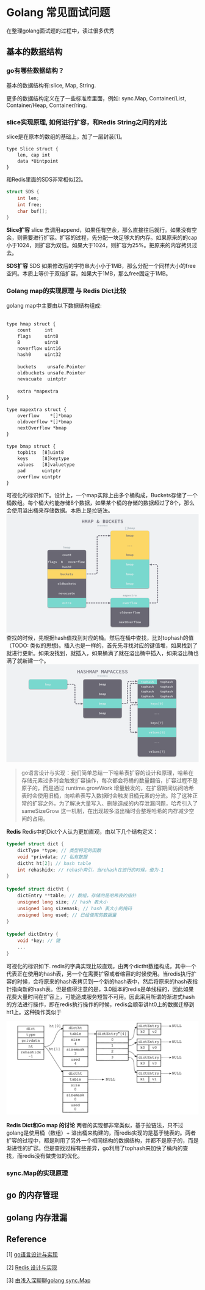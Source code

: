 # Golang 常见面试问题

在整理golang面试题的过程中，读过很多优秀

## 基本的数据结构

### go有哪些数据结构？

基本的数据结构有:slice, Map, String.

更多的数据结构定义在了一些标准库里面，例如: sync.Map, Container/List, Container/Heap, Container/ring.

### slice实现原理, 如何进行扩容，和Redis String之间的对比

slice是在原本的数组的基础上，加了一层封装[1]。
```golang
type Slice struct {
    len, cap int
    data *Uintpoint
}
```
和Redis里面的SDS非常相似[2]。
```c
struct SDS {
    int len;
    int free;
    char buf[];
}
```
 **Slice扩容** slice 去调用append，如果任有空余，那么直接往后就行。如果没有空余，则需要进行扩容。扩容的过程，先分配一块足够大的内存。如果原来的的cap小于1024，则扩容为双倍。如果大于1024，则扩容为25%。把原来的内容拷贝过去。

 **SDS扩容** SDS 如果修改后的字符串大小小于1MB，那么分配一个同样大小的free空间。本质上等价于双倍扩容。如果大于1MB，那么free固定于1MB。

### Golang map的实现原理 与 Redis Dict比较

golang map中主要由以下数据结构组成:

```golang

type hmap struct {
	count     int
	flags     uint8
	B         uint8
	noverflow uint16
	hash0     uint32

	buckets    unsafe.Pointer
	oldbuckets unsafe.Pointer
	nevacuate  uintptr

	extra *mapextra
}

type mapextra struct {
	overflow    *[]*bmap
	oldoverflow *[]*bmap
	nextOverflow *bmap
}

type bmap struct {
    topbits  [8]uint8
    keys     [8]keytype
    values   [8]valuetype
    pad      uintptr
    overflow uintptr
}

```
可视化的标识如下。设计上，一个map实际上由多个桶构成，Buckets存储了一个桶数组。每个桶大约能存储8个数据，如果某个桶的存储的数据超过了8个，那么会使用溢出桶来存储数据。本质上是拉链法。
![bmap-hmap](../../img/hmap-and-buckets.png)
查找的时候，先根据hash值找到对应的桶。然后在桶中查找，比对tophash的值（TODO: 类似的思想)。插入也是一样的，首先先寻找对应的键值堆，如果找到了就进行更新。如果没找到，就插入，如果桶满了就在溢出桶中插入，如果溢出桶也满了就新建一个。
![bmap](../../img/bmap.png)

> go语言设计与实现：我们简单总结一下哈希表扩容的设计和原理，哈希在存储元素过多时会触发扩容操作，每次都会将桶的数量翻倍，扩容过程不是原子的，而是通过 runtime.growWork 增量触发的，在扩容期间访问哈希表时会使用旧桶，向哈希表写入数据时会触发旧桶元素的分流。除了这种正常的扩容之外，为了解决大量写入、删除造成的内存泄漏问题，哈希引入了 sameSizeGrow 这一机制，在出现较多溢出桶时会整理哈希的内存减少空间的占用。



**Redis** Redis中的Dict个人认为更加直观，由以下几个结构定义：

```c
typedef struct dict {
    dictType *type; // 类型特定的函数
    void *privdata; // 私有数据
    dictht ht[2]; // hash table
    int rehashidx; // rehash索引，当rehash在进行的时候，值为-1
}

typedef struct dictht {
    dictEntry **table; // 数组，存储的是哈希表的指针
    unsigned long size; // hash 表大小
    unsigned long sizemask; // hash 表大小的掩码
    unsigned long used; // 已经使用的数据量
}

typedef dictEntry {
    void *key; // 键
    ...
}
```
可视化的标识如下. redis的字典实现比较直观，由两个dictht数组构成，其中一个代表正在使用的hash表，另一个在需要扩容或者缩容的时候使用。当redis执行扩容的时候，会将原来的hash表拷贝到一个新的hash表中，然后将原来的hash表指针指向新的hash表。但是值得注意的是，3.0版本的redis是单线程的，因此如果花费大量时间在扩容上，可能造成服务短暂不可用。因此采用所谓的渐进式hash的方法进行操作，即在redis执行操作的时候，redis会顺带讲ht0上的数据迁移到ht1上。这种操作类似于

![dict-map](../../img/redis-dict.png)

**Redis Dict和Go map 的讨论** 两者的实现都非常类似，基于拉链法，只不过golang是使用桶（数组）+ 溢出桶来构建的，而redis实现的是基于链表的。两者扩容的过程中，都是利用了另外一个相同结构的数据结构，并都不是原子的，而是渐进性的扩容。但是查找过程有些差异，go利用了tophash来加快了桶内的查找，而redis没有做类似的优化。 

### sync.Map的实现原理


## go 的内存管理

## golang 内存泄漏


## Reference
[1] [go语言设计与实现](https://draveness.me/golang/)

[2] [Redis 设计与实现](https://www.baidu.com/s?wd=redis%20%E8%AE%BE%E8%AE%A1%E4%B8%8E%E5%AE%9E%E7%8E%B0&rsv_spt=1&rsv_iqid=0xbcbe594e0002439c&issp=1&f=8&rsv_bp=1&rsv_idx=2&ie=utf-8&tn=baiduhome_pg&rsv_dl=tb&rsv_enter=1&rsv_sug3=23&rsv_sug1=6&rsv_sug7=100&rsv_sug2=0&rsv_btype=i&inputT=3051&rsv_sug4=3051)

[3] [由浅入深聊聊golang sync.Map](https://blog.csdn.net/u011957758/article/details/96633984)

